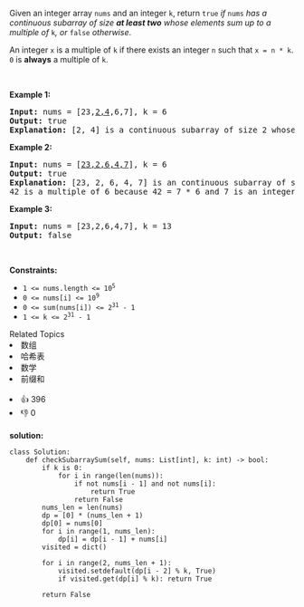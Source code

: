 <p>Given an integer array <code>nums</code> and an integer <code>k</code>, return <code>true</code> <em>if </em><code>nums</code><em> has a continuous subarray of size <strong>at least two</strong> whose elements sum up to a multiple of</em> <code>k</code><em>, or </em><code>false</code><em> otherwise</em>.</p>

<p>An integer <code>x</code> is a multiple of <code>k</code> if there exists an integer <code>n</code> such that <code>x = n * k</code>. <code>0</code> is <strong>always</strong> a multiple of <code>k</code>.</p>

<p>&nbsp;</p>
<p><strong>Example 1:</strong></p>

<pre>
<strong>Input:</strong> nums = [23,<u>2,4</u>,6,7], k = 6
<strong>Output:</strong> true
<strong>Explanation:</strong> [2, 4] is a continuous subarray of size 2 whose elements sum up to 6.
</pre>

<p><strong>Example 2:</strong></p>

<pre>
<strong>Input:</strong> nums = [<u>23,2,6,4,7</u>], k = 6
<strong>Output:</strong> true
<strong>Explanation:</strong> [23, 2, 6, 4, 7] is an continuous subarray of size 5 whose elements sum up to 42.
42 is a multiple of 6 because 42 = 7 * 6 and 7 is an integer.
</pre>

<p><strong>Example 3:</strong></p>

<pre>
<strong>Input:</strong> nums = [23,2,6,4,7], k = 13
<strong>Output:</strong> false
</pre>

<p>&nbsp;</p>
<p><strong>Constraints:</strong></p>

<ul>
	<li><code>1 &lt;= nums.length &lt;= 10<sup>5</sup></code></li>
	<li><code>0 &lt;= nums[i] &lt;= 10<sup>9</sup></code></li>
	<li><code>0 &lt;= sum(nums[i]) &lt;= 2<sup>31</sup> - 1</code></li>
	<li><code>1 &lt;= k &lt;= 2<sup>31</sup> - 1</code></li>
</ul>
<div><div>Related Topics</div><div><li>数组</li><li>哈希表</li><li>数学</li><li>前缀和</li></div></div><br><div><li>👍 396</li><li>👎 0</li></div> 
<br>
<strong> solution: </strong>

```python3
class Solution:
    def checkSubarraySum(self, nums: List[int], k: int) -> bool:
        if k is 0:
            for i in range(len(nums)):
                if not nums[i - 1] and not nums[i]:
                    return True
                return False
        nums_len = len(nums)
        dp = [0] * (nums_len + 1)
        dp[0] = nums[0]
        for i in range(1, nums_len):
            dp[i] = dp[i - 1] + nums[i]
        visited = dict()

        for i in range(2, nums_len + 1):
            visited.setdefault(dp[i - 2] % k, True)
            if visited.get(dp[i] % k): return True

        return False

```
  